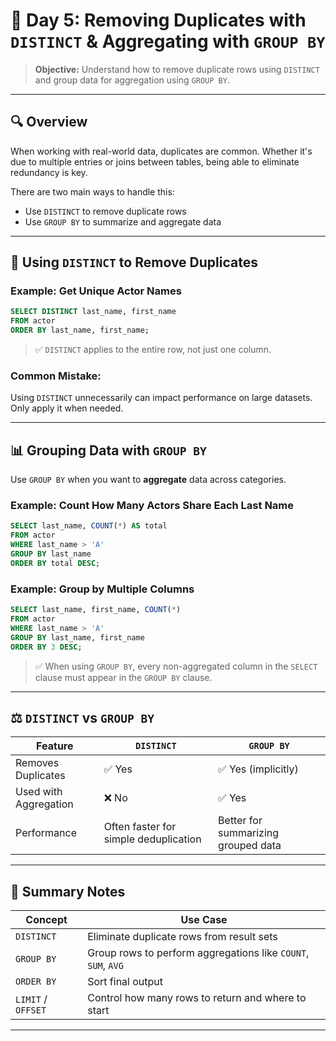 # 📝 Day 5: Removing Duplicates with `DISTINCT` & Aggregating with `GROUP BY`

> **Objective:** Understand how to remove duplicate rows using `DISTINCT` and group data for aggregation using `GROUP BY`.

---

## 🔍 Overview

When working with real-world data, duplicates are common. Whether it's due to multiple entries or joins between tables, being able to eliminate redundancy is key.

There are two main ways to handle this:
- Use `DISTINCT` to remove duplicate rows
- Use `GROUP BY` to summarize and aggregate data

---

## 🧩 Using `DISTINCT` to Remove Duplicates

### Example: Get Unique Actor Names
```sql
SELECT DISTINCT last_name, first_name
FROM actor
ORDER BY last_name, first_name;
```

> ✅ `DISTINCT` applies to the entire row, not just one column.

### Common Mistake:
Using `DISTINCT` unnecessarily can impact performance on large datasets. Only apply it when needed.

---

## 📊 Grouping Data with `GROUP BY`

Use `GROUP BY` when you want to **aggregate** data across categories.

### Example: Count How Many Actors Share Each Last Name
```sql
SELECT last_name, COUNT(*) AS total
FROM actor
WHERE last_name > 'A'
GROUP BY last_name
ORDER BY total DESC;
```

### Example: Group by Multiple Columns
```sql
SELECT last_name, first_name, COUNT(*)
FROM actor
WHERE last_name > 'A'
GROUP BY last_name, first_name
ORDER BY 3 DESC;
```

> ✅ When using `GROUP BY`, every non-aggregated column in the `SELECT` clause must appear in the `GROUP BY` clause.

---

## ⚖️ `DISTINCT` vs `GROUP BY`

| Feature        | `DISTINCT`                     | `GROUP BY`                            |
|----------------|-------------------------------|----------------------------------------|
| Removes Duplicates | ✅ Yes                        | ✅ Yes (implicitly)                    |
| Used with Aggregation | ❌ No                      | ✅ Yes                                |
| Performance     | Often faster for simple deduplication | Better for summarizing grouped data |

---

## 🧠 Summary Notes

| Concept       | Use Case |
|---------------|----------|
| `DISTINCT`    | Eliminate duplicate rows from result sets |
| `GROUP BY`    | Group rows to perform aggregations like `COUNT`, `SUM`, `AVG` |
| `ORDER BY`    | Sort final output |
| `LIMIT` / `OFFSET` | Control how many rows to return and where to start |

---
